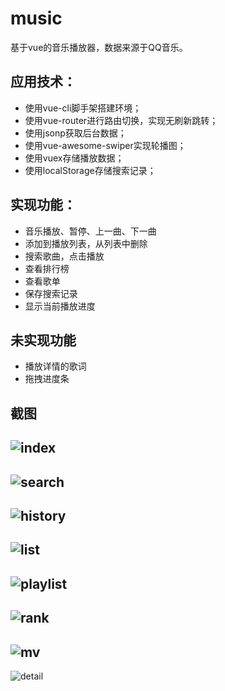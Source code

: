 # music

基于vue的音乐播放器，数据来源于QQ音乐。

## 应用技术：

- 使用vue-cli脚手架搭建环境；
- 使用vue-router进行路由切换，实现无刷新跳转；
- 使用jsonp获取后台数据；
- 使用vue-awesome-swiper实现轮播图；
- 使用vuex存储播放数据；
- 使用localStorage存储搜索记录；

## 实现功能：
- 音乐播放、暂停、上一曲、下一曲
- 添加到播放列表，从列表中删除
- 搜索歌曲，点击播放
- 查看排行榜
- 查看歌单
- 保存搜索记录
- 显示当前播放进度

## 未实现功能
- 播放详情的歌词
- 拖拽进度条

## 截图

![index](https://github.com/cncp20/music-vue/blob/master/screenshot/index.png?raw=true)
---
![search](https://github.com/cncp20/music-vue/blob/master/screenshot/search.png?raw=true)
---
![history](https://github.com/cncp20/music-vue/blob/master/screenshot/history.png?raw=true)
---
![list](https://github.com/cncp20/music-vue/blob/master/screenshot/list.png?raw=true)
---
![playlist](https://github.com/cncp20/music-vue/blob/master/screenshot/playlist.png?raw=true)
---
![rank](https://github.com/cncp20/music-vue/blob/master/screenshot/rank.png?raw=true)
---
![mv](https://github.com/cncp20/music-vue/blob/master/screenshot/mv.png?raw=true)
---
![detail](https://github.com/cncp20/music-vue/blob/master/screenshot/detail.png?raw=true)